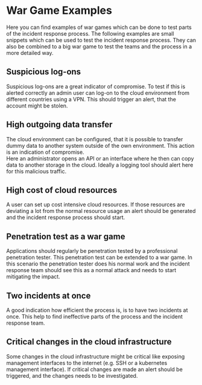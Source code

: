 # War Game Examples
Here you can find examples of war games which can be done to test parts of the incident response process. The following
examples are small snippets which can be used to test the incident response process. They can also be combined to a big
war game to test the teams and the process in a more detailed way.

## Suspicious log-ons
Suspicious log-ons are a great indicator of compromise. To test if this is alerted correctly an admin user can log-on to
the cloud environment from different countries using a VPN. This should trigger an alert, that the account might be
stolen.

## High outgoing data transfer
The cloud environment can be configured, that it is possible to transfer dummy data to another system outside of the own
environment. This action is an indication of compromise.  
Here an administrator opens an API or an interface where he then can copy data to another storage in the cloud. Ideally
a logging tool should alert here for this malicious traffic.

## High cost of cloud resources
A user can set up cost intensive cloud resources. If those resources are deviating a lot from the normal resource usage
an alert should be generated and the incident response process should start.

## Penetration test as a war game
Applications should regularly be penetration tested by a professional penetration tester. This penetration test can be
extended to a war game. In this scenario the penetration tester does his normal work and the incident response team
should see this as a normal attack and needs to start mitigating the impact.

## Two incidents at once
A good indication how efficient the process is, is to have two incidents at once. This help to find ineffective parts of
the process and the incident response team.

## Critical changes in the cloud infrastructure
Some changes in the cloud infrastructure might be critical like exposing management interfaces to the internet (e.g. SSH
or a kubernetes management interface). If critical changes are made an alert should be triggered, and the changes needs
to be investigated.